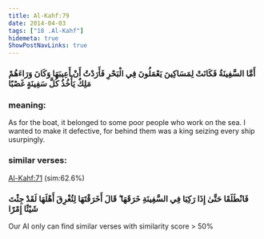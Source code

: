 ```yaml
---
title: Al-Kahf:79
date: 2014-04-03
tags: ["18 .Al-Kahf"]
hidemeta: true 
ShowPostNavLinks: true 
---
```

### أَمَّا السَّفِينَةُ فَكَانَتْ لِمَسَاكِينَ يَعْمَلُونَ فِي الْبَحْرِ فَأَرَدْتُ أَنْ أَعِيبَهَا وَكَانَ وَرَاءَهُمْ مَلِكٌ يَأْخُذُ كُلَّ سَفِينَةٍ غَصْبًا
### meaning: 
As for the boat, it belonged to some poor people who work on the sea. I wanted to make it defective, for behind them was a king seizing every ship usurpingly.
### similar verses: 

[Al-Kahf:71](/18/71) (sim:62.6%)

### فَانْطَلَقَا حَتَّىٰ إِذَا رَكِبَا فِي السَّفِينَةِ خَرَقَهَا ۖ قَالَ أَخَرَقْتَهَا لِتُغْرِقَ أَهْلَهَا لَقَدْ جِئْتَ شَيْئًا إِمْرًا

Our AI only can find similar verses with similarity score > 50% 



